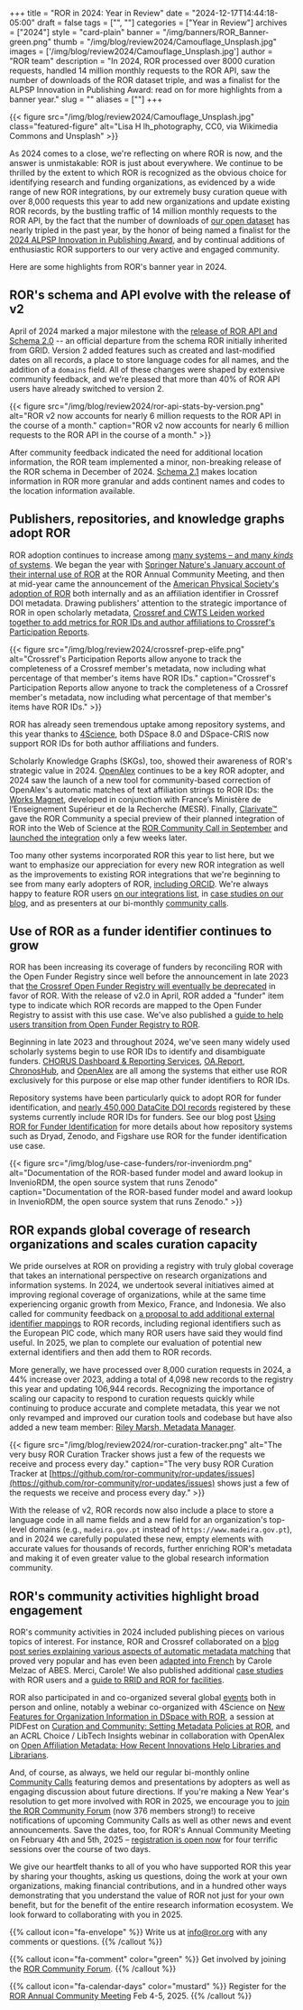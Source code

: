 +++ 
title = "ROR in 2024: Year in Review" 
date = "2024-12-17T14:44:18-05:00"
draft = false 
tags = ["", ""] 
categories = ["Year in Review"] 
archives = ["2024"]
style = "card-plain" 
banner = "/img/banners/ROR_Banner-green.png" 
thumb = "/img/blog/review2024/Camouflage_Unsplash.jpg" 
images = ['/img/blog/review2024/Camouflage_Unsplash.jpg']
author = "ROR team" 
description = "In 2024, ROR processed over 8000 curation requests, handled 14 million monthly requests to the ROR API, saw the number of downloads of the ROR dataset triple, and was a finalist for the ALPSP Innovation in Publishing Award: read on for more highlights from a banner year."
slug = ""
aliases = [""]
+++ 

{{< figure src="/img/blog/review2024/Camouflage_Unsplash.jpg" class="featured-figure" alt="Lisa H lh_photography, CC0, via Wikimedia Commons and Unsplash" >}}

As 2024 comes to a close, we're reflecting on where ROR is now, and the answer is unmistakable: ROR is just about everywhere. We continue to be thrilled by the extent to which ROR is recognized as the obvious choice for identifying research and funding organizations, as evidenced by a wide range of new ROR integrations, by our extremely busy curation queue with over 8,000 requests this year to add new organizations and update existing ROR records, by the bustling traffic of 14 million monthly requests to the ROR API, by the fact that the number of downloads of [our open dataset](https://doi.org/10.5281/zenodo.6347574) has nearly tripled in the past year, by the honor of being named a finalist for the [2024 ALPSP Innovation in Publishing Award](https://blog.alpsp.org/2024/08/spotlight-on-research-organization.html), and by continual additions of enthusiastic ROR supporters to our very active and engaged community.

Here are some highlights from ROR's banner year in 2024. 

## ROR's schema and API evolve with the release of v2

April of 2024 marked a major milestone with the [release of ROR API and Schema 2.0](/blog/2024-04-15-announcing-ror-v2/) -- an official departure from the schema ROR initially inherited from GRID. Version 2 added features such as created and last-modified dates on all records, a place to store language codes for all names, and the addition of a `domains` field. All of these changes were shaped by extensive community feedback, and we’re pleased that more than 40% of ROR API users have already switched to version 2. 

{{< figure src="/img/blog/review2024/ror-api-stats-by-version.png" alt="ROR v2 now accounts for nearly 6 million requests to the ROR API in the course of a month."  caption="ROR v2 now accounts for nearly 6 million requests to the ROR API in the course of a month." >}}

After community feedback indicated the need for additional location information, the ROR team implemented a minor, non-breaking release of the ROR schema in December of 2024. [Schema 2.1](https://ror.readme.io/changelog/2024-12-12-schema-v2-1) makes location information in ROR more granular and adds continent names and codes to the location information available. 

## Publishers, repositories, and knowledge graphs adopt ROR

ROR adoption continues to increase among [many systems – and many *kinds* of systems](https://bit.ly/ror-integrations). We began the year with [Springer Nature's January account of their internal use of ROR](/blog/2024-02-20-ror-fifth-anniversary/) at the ROR Annual Community Meeting, and then at mid-year came the announcement of the [American Physical Society's adoption of ROR](/blog/2024-07-23-aps-adopts-ror/) both internally and as an affiliation identifier in Crossref DOI metadata. Drawing publishers' attention to the strategic importance of ROR in open scholarly metadata, [Crossref and CWTS Leiden worked together to add metrics for ROR IDs and author affiliations to Crossref's Participation Reports](/blog/2024-07-25-re-introducing-participation-reports/). 

{{< figure src="/img/blog/review2024/crossref-prep-elife.png" alt="Crossref's Participation Reports allow anyone to track the completeness of a Crossref member's metadata, now including what percentage of that member's items have ROR IDs."  caption="Crossref's Participation Reports allow anyone to track the completeness of a Crossref member's metadata, now including what percentage of that member's items have ROR IDs." >}}

ROR has already seen tremendous uptake among repository systems, and this year thanks to [4Science](https://4science.com), both DSpace 8.0 and DSpace-CRIS now support ROR IDs for both author affiliations and funders.

Scholarly Knowledge Graphs (SKGs), too, showed their awareness of ROR's strategic value in 2024. [OpenAlex](https://openalex.org) continues to be a key ROR adopter, and 2024 saw the launch of a new tool for community-based correction of OpenAlex's automatic matches of text affiliation strings to ROR IDs: the [Works Magnet](https://works-magnet.esr.gouv.fr/), developed in conjunction with France’s Ministère de l’Enseignement Supérieur et de la Recherche (MESR). Finally, [Clarivate™](https://clarivate.com) gave the ROR Community a special preview of their planned integration of ROR into the Web of Science at the [ROR Community Call in September](/events/2024-09-26-ror-community-call/) and [launched the integration](https://clarivate.com/academia-government/release-notes/web-of-science/web-of-science-november-7-2024-release-notes/) only a few weeks later. 

Too many other systems incorporated ROR this year to list here, but we want to emphasize our appreciation for every new ROR integration as well as the improvements to existing ROR integrations that we're beginning to see from many early adopters of ROR, [including ORCID](https://info.orcid.org/orcid-renews-support-of-ror-to-maximize-the-quality-of-organization-information-for-researchers/). We're always happy to feature ROR users [on our integrations list](https://bit.ly/ror-integrations), in [case studies on our blog](/categories/case-studies), and as presenters at our bi-monthly [community calls](/events). 

## Use of ROR as a funder identifier continues to grow

ROR has been increasing its coverage of funders by reconciling ROR with the Open Funder Registry since well before the announcement in late 2023 that [the Crossref Open Funder Registry will eventually be deprecated](/blog/2023-09-07-open-funder-registry-transition-ror-cross-post/) in favor of ROR. With the release of v2.0 in April, ROR added a "funder" item type to indicate which ROR records are mapped to the Open Funder Registry to assist with this use case. We've also published a [guide to help users transition from Open Funder Registry to ROR](https://ror.readme.io/v2/docs/funder-registry). 

Beginning in late 2023 and throughout 2024, we've seen many widely used scholarly systems begin to use ROR IDs to identify and disambiguate funders. [CHORUS Dashboard & Reporting Services](https://chorusaccess.org), [OA.Report](https://oa.report), [ChronosHub](https://chronoshub.io), and [OpenAlex](https://openalex.org) are all among the systems that either use ROR exclusively for this purpose or else map other funder identifiers to ROR IDs.

Repository systems have been particularly quick to adopt ROR for funder identification, and [nearly 450,000 DataCite DOI records](https://api.datacite.org/dois?query=fundingReferences.funderIdentifierType:ROR&page[size]=0) registered by these systems currently include ROR IDs for funders. See our blog post [Using ROR for Funder Identification](/blog/2024-08-06-using-ror-for-funder-identification/) for more details about how repository systems such as Dryad, Zenodo, and Figshare use ROR for the funder identification use case.

{{< figure src="/img/blog/use-case-funders/ror-inveniordm.png" alt="Documentation of the ROR-based funder model and award lookup in InvenioRDM, the open source system that runs Zenodo" caption="Documentation of the ROR-based funder model and award lookup in InvenioRDM, the open source system that runs Zenodo." >}}


## ROR expands global coverage of research organizations and scales curation capacity

We pride ourselves at ROR on providing a registry with truly global coverage that takes an international perspective on research organizations and information systems. In 2024, we undertook several initiatives aimed at improving regional coverage of organizations, while at the same time experiencing organic growth from Mexico, France, and Indonesia. We also called for community feedback on [a proposal to add additional external identifier mappings](https://bit.ly/ror-proposal-external-ids-draft) to ROR records, including regional identifiers such as the European PIC code, which many ROR users have said they would find useful. In 2025, we plan to complete our evaluation of potential new external identifiers and then add them to ROR records.

More generally, we have processed over 8,000 curation requests in 2024, a 44% increase over 2023, adding a total of 4,098 new records to the registry this year and updating 106,944 records. Recognizing the importance of scaling our capacity to respond to curation requests quickly while continuing to produce accurate and complete metadata, this year we not only revamped and improved our curation tools and codebase but have also added a new team member: [Riley Marsh, Metadata Manager](/blog/2024-09-03-welcome-riley-marsh/). 

{{< figure src="/img/blog/review2024/ror-curation-tracker.png" alt="The very busy ROR Curation Tracker shows just a few of the requests we receive and process every day."  caption="The very busy ROR Curation Tracker at [https://github.com/ror-community/ror-updates/issues](https://github.com/ror-community/ror-updates/issues) shows just a few of the requests we receive and process every day." >}}

With the release of v2, ROR records now also include a place to store a language code in all name fields and a new field for an organization's top-level domains (e.g., `madeira.gov.pt` instead of `https://www.madeira.gov.pt`), and in 2024 we carefully populated these new, empty elements with accurate values for thousands of records, further enriching ROR's metadata and making it of even greater value to the global research information community. 

## ROR's community activities highlight broad engagement

ROR's community activities in 2024 included publishing pieces on various topics of interest. For instance, ROR and Crossref collaborated on a [blog post series explaining various aspects of automatic metadata matching](/tags/matching/) that proved very popular and has even been [adapted into French](https://punktokomo.abes.fr/2024/12/04/anatomie-des-alignements-a-labes-ou-metaphore-des-chaussettes-episode-3-3/) by Carole Melzac of ABES. Merci, Carole! We also published additional [case studies](/categories/case-studies) with ROR users and a [guide to RRID and ROR for facilities](/blog/2024-11-26-rrid-ror-facilities/).

ROR also participated in and co-organized several global [events](https://ror.org/events) both in person and online, notably a webinar co-organized with 4Science on [New Features for Organization Information in DSpace with ROR](/events/2024-10-03-ror-in-dspace/), a session at PIDFest on [Curation and Community: Setting Metadata Policies at ROR](https://repozitar.techlib.cz/entities/publication/5c93a23a-61c9-403a-9635-cf9a442747fd), and an ACRL Choice / LibTech Insights webinar in collaboration with OpenAlex on [Open Affiliation Metadata: How Recent Innovations Help Libraries and Librarians](/events/2024-11-07-open-affiliation-metadata/). 

And, of course, as always, we held our regular bi-monthly online [Community Calls](https://www.youtube.com/watch?v=z9Onl3dcoxs&list=PL4n_Cvd0PpoEBWyZMiwb2ImVQCy4Zpchk) featuring demos and presentations by adopters as well as engaging discussion about future directions. If you're making a New Year's resolution to get more involved with ROR in 2025, we encourage you to [join the ROR Community Forum](https://groups.google.com/a/ror.org/g/ror-community) (now 376 members strong!) to receive notifications of upcoming Community Calls as well as other news and event announcements. Save the dates, too, for ROR's Annual Community Meeting on February 4th and 5th, 2025 – [registration is open now](https://ror.org/events) for four terrific sessions over the course of two days.

We give our heartfelt thanks to all of you who have supported ROR this year by sharing your thoughts, asking us questions, doing the work at your own organizations, making financial contributions, and in a hundred other ways demonstrating that you understand the value of ROR not just for your own benefit, but for the benefit of the entire research information ecosystem. We look forward to collaborating with you in 2025. 

{{% callout icon="fa-envelope" %}} 
Write us at info@ror.org with any comments or questions.
{{% /callout %}}

{{% callout icon="fa-comment" color="green" %}} 
Get involved by joining the [ROR Community Forum](https://groups.google.com/a/ror.org/g/ror-community).
{{% /callout %}}

{{% callout icon="fa-calendar-days" color="mustard" %}} 
Register for the [ROR Annual Community Meeting](https://ror.org/events) Feb 4-5, 2025.
{{% /callout %}}


<!-- Commonly used content 

{{< figure src="/img/blog/" class="featured-figure" alt="" >}}


{{% callout color="green" icon="fa-info" %}} 

{{% /callout %}}


{{< figure src="/img/blog/" class="blog-figure" alt="" >}}


{{< youtube id="" title="" >}}


{{% callout icon="fa-envelope" %}} 
Write us at info@ror.org with any comments or questions.
{{% /callout %}} 

-->
